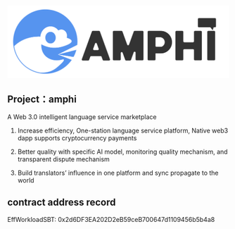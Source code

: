 ![image](https://github.com/Amphi-lab/hackathon-2022-winter-1/blob/main/teams/16-Amphi/Docs/frog-logo_light.png)

## Project：amphi
A Web 3.0 intelligent language service marketplace

1. Increase efficiency, One-station language service platform, Native web3 dapp supports cryptocurrency payments

2. Better quality with specific AI model, monitoring quality mechanism, and transparent dispute mechanism

3. Build translators’ influence in one platform and sync propagate to the world


## contract address record
EffWorkloadSBT: 0x2d6DF3EA202D2eB59ceB700647d1109456b5b4a8




